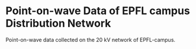 # Point-on-wave Data of EPFL campus Distribution Network
Point-on-wave data collected on the 20 kV network of EPFL-campus.
